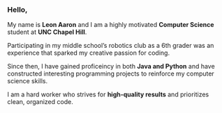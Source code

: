 ### Hello,   

My name is **Leon Aaron** and I am a highly motivated **Computer Science** student at **UNC Chapel Hill**. 

Participating in my middle school’s robotics club as a 6th grader was an experience that sparked my creative passion for coding.    

Since then, I have gained proficeincy in both **Java and Python** and have constructed interesting programming projects to reinforce my computer science skills.   

I am a hard worker who strives for **high-quality results** and prioritizes clean, organized code.      
